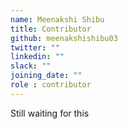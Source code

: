```yaml
---
name: Meenakshi Shibu 
title: Contributor
github: meenakshishibu03
twitter: ""
linkedin: ""
slack: ""
joining_date: ""
role : contributor
---
```


Still waiting for this
